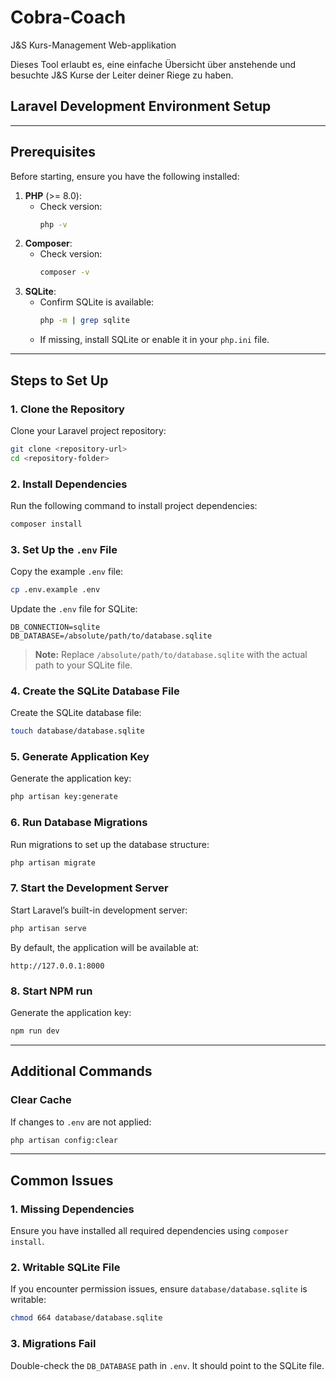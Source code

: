 # Cobra-Coach

J&S Kurs-Management Web-applikation

Dieses Tool erlaubt es, eine einfache Übersicht über anstehende und besuchte J&S Kurse der Leiter deiner Riege zu haben.

## Laravel Development Environment Setup

---

## Prerequisites

Before starting, ensure you have the following installed:

1. **PHP** (>= 8.0):
   - Check version:
     ```bash
     php -v
     ```
2. **Composer**:
   - Check version:
     ```bash
     composer -v
     ```
3. **SQLite**:
   - Confirm SQLite is available:
     ```bash
     php -m | grep sqlite
     ```
   - If missing, install SQLite or enable it in your `php.ini` file.

---

## Steps to Set Up

### 1. Clone the Repository
Clone your Laravel project repository:
```bash
git clone <repository-url>
cd <repository-folder>
```

### 2. Install Dependencies
Run the following command to install project dependencies:
```bash
composer install
```

### 3. Set Up the `.env` File
Copy the example `.env` file:
```bash
cp .env.example .env
```

Update the `.env` file for SQLite:
```env
DB_CONNECTION=sqlite
DB_DATABASE=/absolute/path/to/database.sqlite
```

> **Note:** Replace `/absolute/path/to/database.sqlite` with the actual path to your SQLite file.

### 4. Create the SQLite Database File
Create the SQLite database file:
```bash
touch database/database.sqlite
```

### 5. Generate Application Key
Generate the application key:
```bash
php artisan key:generate
```

### 6. Run Database Migrations
Run migrations to set up the database structure:
```bash
php artisan migrate
```

### 7. Start the Development Server
Start Laravel’s built-in development server:
```bash
php artisan serve
```
By default, the application will be available at:
```
http://127.0.0.1:8000
```

### 8. Start NPM run
Generate the application key:
```bash
npm run dev
```
---

## Additional Commands

### Clear Cache
If changes to `.env` are not applied:
```bash
php artisan config:clear
```

---

## Common Issues

### 1. Missing Dependencies
Ensure you have installed all required dependencies using `composer install`.

### 2. Writable SQLite File
If you encounter permission issues, ensure `database/database.sqlite` is writable:
```bash
chmod 664 database/database.sqlite
```

### 3. Migrations Fail
Double-check the `DB_DATABASE` path in `.env`. It should point to the SQLite file.
